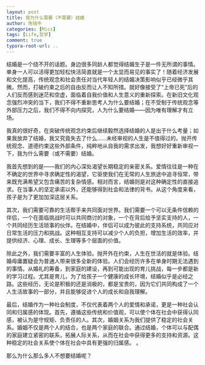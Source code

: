 ```yaml
---
layout: post
title: 我为什么需要（不需要）结婚
author: 陈钱牛
categories: [Mics]
tags: [Life,哲学]
comment: true
typora-root-url: ..
---
```


结婚是一个绕不开的话题。身边很多同龄人都觉得结婚生子是一件无所谓的事情。单身一人可以活得更加轻松快活简直就是一个太显而易见的事实了！随着经济发展和文化提高，传统观念和社会责任对当代年轻人的结婚决策影响似乎已经微乎其微。然而，打破约束之后的自由反而让人不知所措。就好像接受了“上帝已死”后的人们反而感到迷茫和空虚，面临着自我价值和人生意义的重新探索。在新旧文化观念强烈冲突的当下，我们不得不重新思考人为什么要结婚；在不受制于传统观念等外部压力之后，我们不得不向内探究，人为什么要结婚——因为唯有理解才有立场。

我真的很好奇，在突破传统观念约束后继续毅然选择结婚的人是出于什么考量；如果我放弃了结婚，我又究竟失去了什么……未经审视的人生是不值得过的。抛开传统观念、道德约束这些外部条件，纯粹地从自我的需求出发，我想好好重新审视一下，我为什么需要（或不需要）结婚。

我首先想到的是——我们的内心深处渴望长期稳定的亲密关系。爱情往往是一种在不确定的世界中寻求确定性的渴望，它驱使我们在无常的人生旅途中追寻恒常，带来既充满希望又包含痛苦的复杂情感。相对而言，结婚则是对这种确定性的直接追求。在当事人的坚定承诺以外，还能够得到社会和法律的背书。从这个角度来看，孩子是为了更加加深这层关系。

其次，我们需要可靠的生活帮手来共同面对世界。我们需要一个可以无条件信赖的伴侣，一个在面临挑战时可以共同商讨的对象，一个在背后给予坚实支持的人，一个共同经历生活琐事的伙伴。在结婚中，伴侣可以成为彼此的支持系统，共同应对日常生活的压力和挑战。这种相互支持可以减少个人的负担，增加生活的效率，并提供经济、心理、成长、生理等多个层面的价值。

除此之外，我们需要丰富的人生体验。抛开外在约束，人生在世活的就是体验。结婚毋庸置疑会为普通人带来很多全新的体验。人们会经历许多在单身时期无法遇到的事情。从婚礼的筹备，到家庭的建设，再到可能出现的育儿挑战，每一步都是新的学习过程。尤其是育儿，为了给孩子一个健康的成长环境，结婚似乎是必经之路。这些经历，无论是积极的还是消极的，都是宝贵的，因为它们共同构成了一个人生活故事的一部分，并且能够促进个人的成长和自我理解。

最后，结婚作为一种社会制度，不仅代表着两个人的爱情和承诺，更是一种社会认同和归属感的体现。首先，遵循这些传统和价值观，可以使个体在社会中获得认同感，被认为是守规矩、负责任的人。其次，婚姻关系为我们提供了稳定的社会关系。婚姻不仅是两个人的结合，也是两个家庭的联合。通过结婚，个体可以与配偶的家庭建立紧密的联系，拓展人际关系，从而在社会中获得更多的支持和资源。这种稳定的社会关系使个体在社会中具有更强的归属感。
。

那么为什么那么多人不想要结婚呢？




